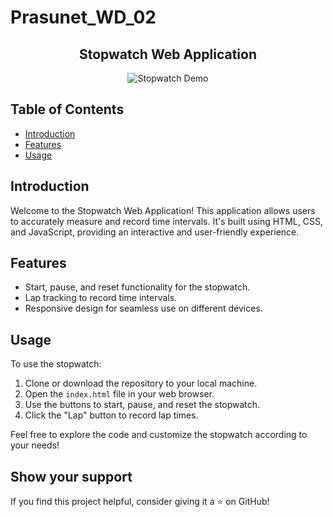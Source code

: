 # Prasunet_WD_02
<h2 align="center">
  Stopwatch Web Application
</h2>

<div align="center">
  <img alt="Stopwatch Demo" src="./https://github.com/Rashmikumari12/Prasunet_WD_02/blob/main/StopWatch/Stop-Watch/bg.png" />
</div>

## Table of Contents

- [Introduction](#introduction)
- [Features](#features)
- [Usage](#usage)

## Introduction

Welcome to the Stopwatch Web Application! This application allows users to accurately measure and record time intervals. It's built using HTML, CSS, and JavaScript, providing an interactive and user-friendly experience.

## Features

- Start, pause, and reset functionality for the stopwatch.
- Lap tracking to record time intervals.
- Responsive design for seamless use on different devices.

## Usage

To use the stopwatch:

1. Clone or download the repository to your local machine.
2. Open the `index.html` file in your web browser.
3. Use the buttons to start, pause, and reset the stopwatch.
4. Click the "Lap" button to record lap times.

Feel free to explore the code and customize the stopwatch according to your needs!

## Show your support

If you find this project helpful, consider giving it a ⭐️ on GitHub!
